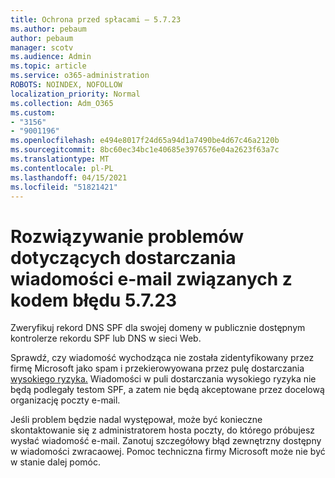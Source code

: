 ```yaml
---
title: Ochrona przed spłacami — 5.7.23
ms.author: pebaum
author: pebaum
manager: scotv
ms.audience: Admin
ms.topic: article
ms.service: o365-administration
ROBOTS: NOINDEX, NOFOLLOW
localization_priority: Normal
ms.collection: Adm_O365
ms.custom:
- "3156"
- "9001196"
ms.openlocfilehash: e494e8017f24d65a94d1a7490be4d67c46a2120b
ms.sourcegitcommit: 8bc60ec34bc1e40685e3976576e04a2623f63a7c
ms.translationtype: MT
ms.contentlocale: pl-PL
ms.lasthandoff: 04/15/2021
ms.locfileid: "51821421"
---
```

# <a name="fix-email-delivery-issues-for-error-code-5723"></a>Rozwiązywanie problemów dotyczących dostarczania wiadomości e-mail związanych z kodem błędu 5.7.23

Zweryfikuj rekord DNS SPF dla swojej domeny w publicznie dostępnym kontrolerze rekordu SPF lub DNS w sieci Web.

Sprawdź, czy wiadomość wychodząca nie została zidentyfikowany przez firmę Microsoft jako spam i przekierowyowana przez pulę dostarczania [wysokiego ryzyka.](https://docs.microsoft.com/microsoft-365/security/office-365-security/high-risk-delivery-pool-for-outbound-messages) Wiadomości w puli dostarczania wysokiego ryzyka nie będą podlegały testom SPF, a zatem nie będą akceptowane przez docelową organizację poczty e-mail.

Jeśli problem będzie nadal występował, może być konieczne skontaktowanie się z administratorem hosta poczty, do którego próbujesz wysłać wiadomość e-mail. Zanotuj szczegółowy błąd zewnętrzny dostępny w wiadomości zwracaowej. Pomoc techniczna firmy Microsoft może nie być w stanie dalej pomóc.
